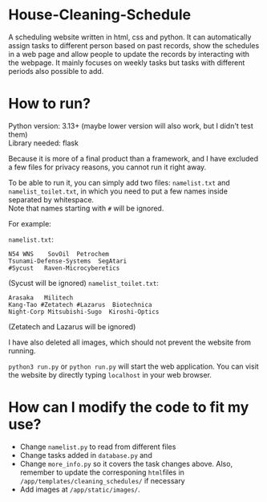 # House-Cleaning-Schedule
A scheduling website written in html, css and python. It can automatically assign tasks to different person based on past records, show the schedules in a web page and allow people to update the records by interacting with the webpage. It mainly focuses on weekly tasks but tasks with different periods also possible to add.

# How to run?
Python version: 3.13+ (maybe lower version will also work, but I didn't test them)  
Library needed: flask

Because it is more of a final product than a framework, and I have excluded a few files for privacy reasons, you cannot run it right away.

To be able to run it, you can simply add two files: ```namelist.txt``` and ```namelist_toilet.txt```, in which you need to put a few names inside separated by whitespace.  
Note that names starting with ```#``` will be ignored.

For example:  

```namelist.txt```:  
```
N54 WNS    SovOil  Petrochem
Tsunami-Defense-Systems  SegAtari
#Sycust   Raven-Microcyberetics   
```
(Sycust will be ignored)
```namelist_toilet.txt```:  
```
Arasaka   Militech  
Kang-Tao #Zetatech #Lazarus  Biotechnica 
Night-Corp Mitsubishi-Sugo  Kiroshi-Optics

```
(Zetatech and Lazarus will be ignored)

I have also deleted all images, which should not prevent the website from running.

```python3 run.py``` or ```python run.py``` will start the web application. 
You can visit the website by directly typing ```localhost``` in your web browser.

# How can I modify the code to fit my use?
- Change ```namelist.py``` to read from different files
- Change tasks added in ```database.py``` and 
- Change ```more_info.py``` so it covers the task changes above. Also, remember to update the corresponing ```html```files in ```/app/templates/cleaning_schedules/``` if necessary
- Add images at ```/app/static/images/```.

